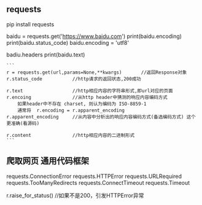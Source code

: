 ## requests

pip install requests


baidu = requests.get('https://www.baidu.com')
print(baidu.encoding)
print(baidu.status_code)
baidu.encoding = 'utf8'

badiu.headers
print(baidu.text)


    ```
    r = requests.get(url,params=None,**kwargs)       //返回Response对象
    r.status_code           //http请求的返回状态,200成功

    r.text                  //http相应内容的字符串形式,即url对应的页面
    r.encoing               //从http header中猜测的响应内容编码方式 
        如果header中不存在 charset, 则认为编码为 ISO-8859-1
        通常将  r.encoding = r.apparent_encoding
    r.apparent_encoding     //从内容中分析出的响应内容编码方式(备选编码方式) 这个更准确(看源码)

    r.content               //http相应内容的二进制形式   
    ```



## 爬取网页 通用代码框架

requests.ConnectionError
requests.HTTPError
requests.URLRequired
requests.TooManyRedirects
requests.ConnectTimeout
requests.Timeout





r.raise_for_status()        //如果不是200，引发HTTPError异常
